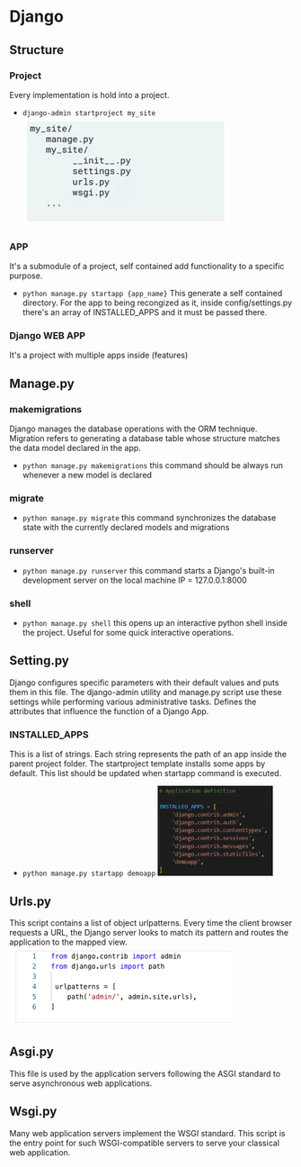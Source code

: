 # Django

## Structure

### Project

Every implementation is hold into a project.

- `django-admin startproject my_site`
  ![my_site](./images/my_site.png)
  
### APP

It's a submodule of a project, self contained add functionality to a specific purpose.

- `python manage.py startapp {app_name}`
  This generate a self contained directory.
  For the app to being recongized as it, inside config/settings.py there's an array of INSTALLED_APPS and it must be passed there.

### Django WEB APP

It's a project with multiple apps inside (features)

## Manage.py

### makemigrations

Django manages the database operations with the ORM technique. Migration refers to generating a database table whose structure matches the data model declared in the app.

- `python manage.py makemigrations`
  this command should be always run whenever a new model is declared

### migrate

- `python manage.py migrate`
  this command synchronizes the database state with the currently declared models and migrations

### runserver

- `python manage.py runserver`
  this command starts a Django's built-in development server on the local machine IP = 127.0.0.1:8000

### shell

- `python manage.py shell`
  this opens up an interactive python shell inside the project. Useful for some quick interactive operations.


## Setting.py

Django configures specific parameters with their default values and puts them in this file.
The django-admin utility and manage.py script use these settings while performing various administrative tasks.
Defines the attributes that influence the function of a Django App.

### INSTALLED_APPS

This is a list of strings. Each string represents the path of an app inside the parent project folder. The startproject template installs some apps by default. This list should be updated when startapp command is executed.

- `python manage.py startapp demoapp`
  ![demoapp](./images/installed_apps.png)


## Urls.py

This script contains a list of object urlpatterns. Every time the client browser requests a URL, the Django server looks to match its pattern and routes the application to the mapped view.
![default](./images/urls.py%20default.png)


## Asgi.py

This file is used by the application servers following the ASGI standard to serve asynchronous web applications.


## Wsgi.py

Many web application servers implement the WSGI standard. This script is the entry point for such WSGI-compatible servers to serve your classical web application.
